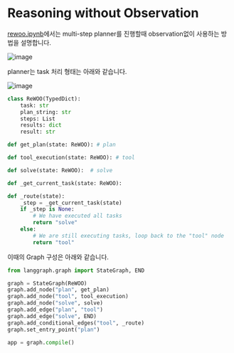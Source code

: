 # Reasoning without Observation

[rewoo.ipynb](https://github.com/langchain-ai/langgraph/blob/main/examples/rewoo/rewoo.ipynb)에서는 multi-step planner를 진행할때 observation없이 사용하는 방법을 설명합니다.

![image](https://github.com/kyopark2014/llm-agent/assets/52392004/ece962bf-d13a-459a-b547-23fc1dd018fc)

planner는 task 처리 형태는 아래와 같습니다. 

![image](https://github.com/kyopark2014/llm-agent/assets/52392004/3ff28ecd-67ff-4500-a8cb-8a7758de92be)

```python
class ReWOO(TypedDict):
    task: str
    plan_string: str
    steps: List
    results: dict
    result: str

def get_plan(state: ReWOO): # plan

def tool_execution(state: ReWOO): # tool

def solve(state: ReWOO):  # solve

def _get_current_task(state: ReWOO):

def _route(state):
    _step = _get_current_task(state)
    if _step is None:
        # We have executed all tasks
        return "solve"
    else:
        # We are still executing tasks, loop back to the "tool" node
        return "tool"
```

이때의 Graph 구성은 아래와 같습니다. 

```python
from langgraph.graph import StateGraph, END

graph = StateGraph(ReWOO)
graph.add_node("plan", get_plan)
graph.add_node("tool", tool_execution)
graph.add_node("solve", solve)
graph.add_edge("plan", "tool")
graph.add_edge("solve", END)
graph.add_conditional_edges("tool", _route)
graph.set_entry_point("plan")

app = graph.compile()
```
